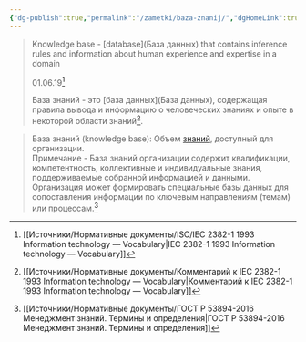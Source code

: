 ```yaml
---
{"dg-publish":true,"permalink":"/zametki/baza-znanij/","dgHomeLink":true,"dgPassFrontmatter":false}
---
```


>Knowledge base - [database](База данных) that contains inference rules and information about human experience and expertise in a domain
>
>01.06.19[^1]
>
>База знаний - это [база данных](База данных), содержащая правила вывода и информацию о человеческих знаниях и опыте в некоторой области знаний[^2].


>База знаний (knowledge base): Объем [знаний](Знание.md), доступный для организации.  
>Примечание - База знаний организации содержит квалификации, компетентность, коллективные и индивидуальные знания, поддерживаемые собранной информацией и данными. Организация может формировать специальные базы данных для сопоставления информации по ключевым направлениям (темам) или процессам.[^3]

[^1]:[[Источники/Нормативные документы/ISO/IEC 2382-1 1993 Information technology — Vocabulary|IEC 2382-1 1993 Information technology — Vocabulary]]
[^2]:[[Источники/Нормативные документы/Комментарий к IEC 2382-1 1993 Information technology — Vocabulary|Комментарий к IEC 2382-1 1993 Information technology — Vocabulary]]
[^3]:[[Источники/Нормативные документы/ГОСТ Р 53894-2016 Менеджмент знаний. Термины и определения|ГОСТ Р 53894-2016 Менеджмент знаний. Термины и определения]]